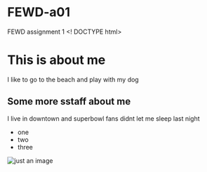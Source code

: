 # FEWD-a01
FEWD assignment 1
<! DOCTYPE html>
<html>
<body>
<h1>This is about me</h1>
<p>I like to go to the beach and play with my dog</p>
<h2>Some more sstaff about me</h2>
<p>I live in downtown and superbowl fans didnt let me sleep last night</p>

<ul>
<li>one</li>
<li>two</li>
<li>three</li>
</ul>
<img src="#" alt="just an image">

</body>
</html>
